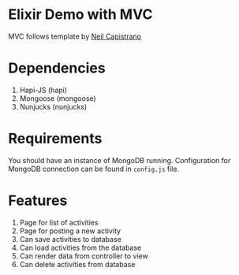 # Elixir Demo with MVC

MVC follows template by [Neil Capistrano](https://github.com/NeilMD)

# Dependencies
1. Hapi-JS (hapi)
2. Mongoose (mongoose)
3. Nunjucks (nunjucks)

# Requirements
You should have an instance of MongoDB running. Configuration for MongoDB connection can be found in `config.js` file.

# Features
1. Page for list of activities
2. Page for posting a new activity
3. Can save activities to database
4. Can load activities from the database
5. Can render data from controller to view
6. Can delete activities from database